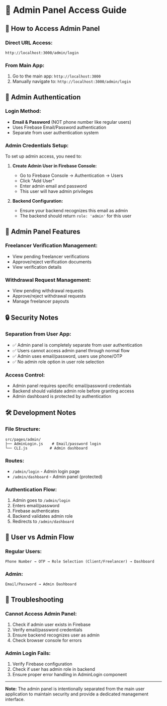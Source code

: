 # 🔐 Admin Panel Access Guide

## 📍 How to Access Admin Panel

### **Direct URL Access:**
```
http://localhost:3000/admin/login
```

### **From Main App:**
1. Go to the main app: `http://localhost:3000`
2. Manually navigate to: `http://localhost:3000/admin/login`

## 🔑 Admin Authentication

### **Login Method:**
- **Email & Password** (NOT phone number like regular users)
- Uses Firebase Email/Password authentication
- Separate from user authentication system

### **Admin Credentials Setup:**
To set up admin access, you need to:

1. **Create Admin User in Firebase Console:**
   - Go to Firebase Console → Authentication → Users
   - Click "Add User"
   - Enter admin email and password
   - This user will have admin privileges

2. **Backend Configuration:**
   - Ensure your backend recognizes this email as admin
   - The backend should return `role: 'admin'` for this user

## 🚀 Admin Panel Features

### **Freelancer Verification Management:**
- View pending freelancer verifications
- Approve/reject verification documents
- View verification details

### **Withdrawal Request Management:**
- View pending withdrawal requests
- Approve/reject withdrawal requests
- Manage freelancer payouts

## 🔒 Security Notes

### **Separation from User App:**
- ✅ Admin panel is completely separate from user authentication
- ✅ Users cannot access admin panel through normal flow
- ✅ Admin uses email/password, users use phone/OTP
- ✅ No admin role option in user role selection

### **Access Control:**
- Admin panel requires specific email/password credentials
- Backend should validate admin role before granting access
- Admin dashboard is protected by authentication

## 🛠 Development Notes

### **File Structure:**
```
src/pages/admin/
├── AdminLogin.js    # Email/password login
└── CLI.js          # Admin dashboard
```

### **Routes:**
- `/admin/login` - Admin login page
- `/admin/dashboard` - Admin panel (protected)

### **Authentication Flow:**
1. Admin goes to `/admin/login`
2. Enters email/password
3. Firebase authenticates
4. Backend validates admin role
5. Redirects to `/admin/dashboard`

## 📱 User vs Admin Flow

### **Regular Users:**
```
Phone Number → OTP → Role Selection (Client/Freelancer) → Dashboard
```

### **Admin:**
```
Email/Password → Admin Dashboard
```

## 🔧 Troubleshooting

### **Cannot Access Admin Panel:**
1. Check if admin user exists in Firebase
2. Verify email/password credentials
3. Ensure backend recognizes user as admin
4. Check browser console for errors

### **Admin Login Fails:**
1. Verify Firebase configuration
2. Check if user has admin role in backend
3. Ensure proper error handling in AdminLogin component

---

**Note:** The admin panel is intentionally separated from the main user application to maintain security and provide a dedicated management interface.

